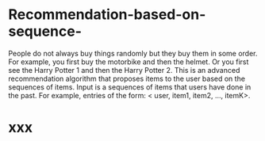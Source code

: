 # Recommendation-based-on-sequence-
People do not always buy things randomly but they buy them in some order. For example, you first buy the motorbike and then the helmet. Or you first see the Harry Potter 1 and then the Harry Potter 2. This is an advanced recommendation algorithm that proposes items to the user based on the sequences  of items. 
Input is a sequences of items that users have done in the past. For example, entries of the form: < user, item1, item2, …, itemK>. 
# xxx
